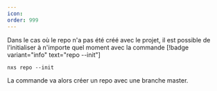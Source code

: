 ```yaml
---
icon: 
order: 999
---
```

Dans le cas où le repo n'a pas été créé avec le projet, il est possible de l'initialiser à n'importe quel moment avec la commande [!badge variant="info" text="repo --init"]

```console
nxs repo --init
```

La commande va alors créer un repo avec une branche master.